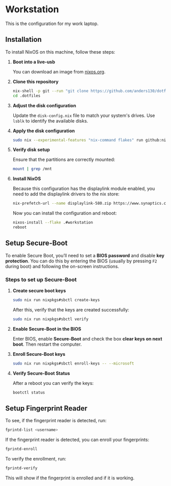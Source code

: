 # Workstation

This is the configuration for my work laptop.

## Installation

To install NixOS on this machine, follow these steps:

1. **Boot into a live-usb**

   You can download an image from [nixos.org](https://nixos.org/download.html#nixos-usb).

2. **Clone this repository**

   ```bash
   nix-shell -p git --run "git clone https://github.com/anders130/dotfiles.git .dotfiles"
   cd .dotfiles
   ```

3. **Adjust the disk configuration**

   Update the `disk-config.nix` file to match your system's drives. Use `lsblk` to identify the available disks.

4. **Apply the disk configuration**

   ```bash
   sudo nix --experimental-features "nix-command flakes" run github:nix-community/disko -- --mode disko --flake .#workstation
   ```

5. **Verify disk setup**

   Ensure that the partitions are correctly mounted:

   ```bash
   mount | grep /mnt
   ```

6. **Install NixOS**

   Because this configuration has the displaylink module enabled, you need to add the displaylink drivers to the nix store:

   ```bash
   nix-prefetch-url --name displaylink-580.zip https://www.synaptics.com/sites/default/files/exe_files/2023-08/DisplayLink%20USB%20Graphics%20Software%20for%20Ubuntu5.8-EXE.zip
   ```

   Now you can install the configuration and reboot:

   ```bash
   nixos-install --flake .#workstation
   reboot
   ```

## Setup Secure-Boot

To enable Secure Boot, you’ll need to set a **BIOS password** and disable **key protection**. You can do this by entering the BIOS (usually by pressing `F2` during boot) and following the on-screen instructions.

### Steps to set up Secure-Boot

1. **Create secure boot keys**

   ```bash
   sudo nix run nixpkgs#sbctl create-keys
   ```

   After this, verify that the keys are created successfully:

   ```bash
   sudo nix run nixpkgs#sbctl verify
   ```

2. **Enable Secure-Boot in the BIOS**

   Enter BIOS, enable **Secure-Boot** and check the box **clear keys on next boot**.
   Then restart the computer.

3. **Enroll Secure-Boot keys**

   ```bash
   sudo nix run nixpkgs#sbctl enroll-keys -- --microsoft
   ```

4. **Verify Secure-Boot Status**

   After a reboot you can verify the keys:

   ```bash
   bootctl status
   ```

## Setup Fingerprint Reader

To see, if the fingerprint reader is detected, run:

```bash
fprintd-list <username>
```

If the fingerprint reader is detected, you can enroll your fingerprints:

```bash
fprintd-enroll
```

To verify the enrollment, run:

```bash
fprintd-verify
```

This will show if the fingerprint is enrolled and if it is working.
